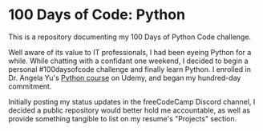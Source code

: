 # 100 Days of Code: Python
This is a repository documenting my 100 Days of Python Code challenge.

Well aware of its value to IT professionals, I had been eyeing Python for a while. While chatting with a confidant one weekend, I decided to begin a personal #100daysofcode challenge and finally learn Python. I enrolled in Dr. Angela Yu's [Python course](https://www.udemy.com/course/100-days-of-code/) on Udemy, and began my hundred-day commitment.

Initially posting my status updates in the freeCodeCamp Discord channel, I decided a public repository would better hold me accountable, as well as provide something tangible to list on my resume's "Projects" section.

<!-- 

## Contents
Link to other directories in the repo, here.

While there were many small Replits and coding exercises, many of them were very simple and used only for exploring and illustrating code concepts. I've opted to list complete, well-rounded apps in the repo. 

## Credits
Credit your inspirations and support here.
https://github.com/kallaway/100-days-of-code

-->
